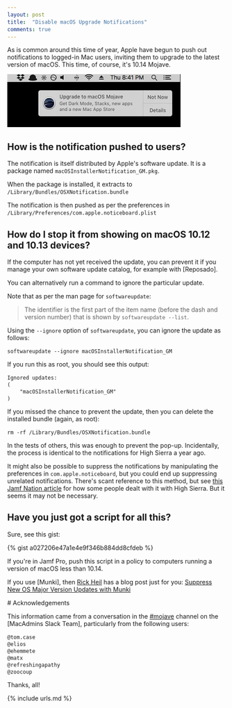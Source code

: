 ```yaml
---
layout: post
title:  "Disable macOS Upgrade Notifications"
comments: true
---
```


As is common around this time of year, Apple have begun to push out notifications to logged-in Mac users, inviting them to upgrade to the latest version of macOS. This time, of course, it's 10.14 Mojave.

![img-1]

## How is the notification pushed to users?

The notification is itself distributed by Apple's software update. It is a package named `macOSInstallerNotification_GM.pkg`.

When the package is installed, it extracts to `/Library/Bundles/OSXNotification.bundle`

The notification is then pushed as per the preferences in `/Library/Preferences/com.apple.noticeboard.plist`

## How do I stop it from showing on macOS 10.12 and 10.13 devices?

If the computer has not yet received the update, you can prevent it if you manage your own software update catalog, for example with [Reposado].

You can alternatively run a command to ignore the particular update.

Note that as per the man page for `softwareupdate`:

> The identifier is the first part of the item name (before the dash and version number) that is shown by `softwareupdate --list`.

Using the `--ignore` option of `softwareupdate`, you can ignore the update as follows:

```
softwareupdate --ignore macOSInstallerNotification_GM
```

If you run this as root, you should see this output:

```
Ignored updates:
(
    "macOSInstallerNotification_GM"
)
```

If you missed the chance to prevent the update, then you can delete the installed bundle (again, as root):

```
rm -rf /Library/Bundles/OSXNotification.bundle
```

In the tests of others, this was enough to prevent the pop-up. Incidentally, the process is identical to the notifications for High Sierra a year ago.

It might also be possible to suppress the notifications by manipulating the preferences in `com.apple.noticeboard`, but you could end up suppressing unrelated notifications. There's scant reference to this method, but see [this Jamf Nation article](https://www.jamf.com/jamf-nation/discussions/26103/high-sierra-upgrade-nags) for how some people dealt with it with High Sierra. But it seems it may not be necessary.


## Have you just got a script for all this?

Sure, see this gist:

{% gist a027206e47a1e4e9f346b884dd8cfdeb %}

If you're in Jamf Pro, push this script in a policy to computers running a version of macOS less than 10.14.

If you use [Munki], then [Rick Heil](https://rickheil.com/) has a blog post just for you: [Suppress New OS Major Version Updates with Munki](https://rickheil.com/suppress-new-os-major-version-updates-with-munki/)

# Acknowledgements

This information came from a conversation in the [#mojave](https://macadmins.slack.com/messages/CB0547P08) channel on the [MacAdmins Slack Team], particularly from the following users:

```
@tom.case
@elios
@ehemmete
@matx
@refreshingapathy
@zoocoup
```

Thanks, all!

[img-1]: /assets/images/Upgrade.png

{% include urls.md %}
